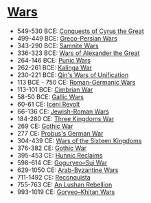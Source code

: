 # [Wars](https://en.wikipedia.org/wiki/Timeline_of_wars)

- 549-530 BCE: [Conquests of Cyrus the Great](https://en.wikipedia.org/wiki/Cyrus_the_Great)
- 499-449 BCE: [Greco-Persian Wars](https://en.wikipedia.org/wiki/Greco-Persian_Wars)
- 343-290 BCE: [Samnite Wars](https://en.wikipedia.org/wiki/Samnite_Wars)
- 336-323 BCE: [Wars of Alexander the Great](https://en.wikipedia.org/wiki/Wars_of_Alexander_the_Great)
- 264-146 BCE: [Punic Wars](https://en.wikipedia.org/wiki/Punic_Wars)
- 262-261 BCE: [Kalinga War](https://en.wikipedia.org/wiki/Kalinga_War)
- 230-221 BCE: [Qin's Wars of Unification](https://en.wikipedia.org/wiki/Qin%27s_wars_of_unification)
- 113 BCE - 750 CE: [Roman-Germanic Wars](https://en.wikipedia.org/wiki/Chronology_of_warfare_between_the_Romans_and_Germanic_tribes)
- 113-101 BCE: [Cimbrian War](https://en.wikipedia.org/wiki/Cimbrian_War)
- 58-50 BCE: [Gallic Wars](https://en.wikipedia.org/wiki/Gallic_Wars)
- 60-61 CE: [Iceni Revolt](https://en.wikipedia.org/wiki/Boudica)
- 66-136 CE: [Jewish-Roman Wars](https://en.wikipedia.org/wiki/Jewish%E2%80%93Roman_wars)
- 184-280 CE: [Three Kingdoms War](https://en.wikipedia.org/wiki/Three_Kingdoms)
- 269 CE: [Gothic War](https://en.wikipedia.org/wiki/Claudius_Gothicus)
- 277 CE: [Probus's German War](https://en.wikipedia.org/wiki/Marcus_Aurelius_Probus)
- 304-439 CE: [Wars of the Sixteen Kingdoms](https://en.wikipedia.org/wiki/Sixteen_Kingdoms)
- 376-382 CE: [Gothic War](https://en.wikipedia.org/wiki/Gothic_War_(376%E2%80%93382))
- 395-453 CE: [Hunnic Reclaims](https://en.wikipedia.org/wiki/Huns)
- 598-614 CE: [Goguryeo–Sui War](https://en.wikipedia.org/wiki/Goguryeo%E2%80%93Sui_War)
- 629-1050 CE: [Arab-Byzantine Wars](https://en.wikipedia.org/wiki/Arab%E2%80%93Byzantine_wars)
- 711-1492 CE: [Reconquista](https://en.wikipedia.org/wiki/Reconquista)
- 755-763 CE: [An Lushan Rebellion](https://en.wikipedia.org/wiki/An_Lushan_Rebellion)
- 993-1019 CE: [Goryeo–Khitan Wars](https://en.wikipedia.org/wiki/Goryeo%E2%80%93Khitan_War)
